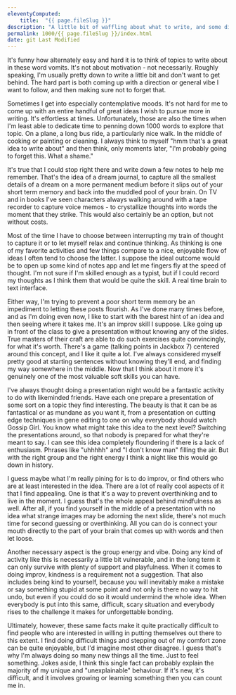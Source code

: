 ```yaml
---
eleventyComputed:
    title:  "{{ page.fileSlug }}"
description: "A little bit of waffling about what to write, and some discussion on improv"
permalink: 1000/{{ page.fileSlug }}/index.html
date: git Last Modified
---
```


It's funny how alternately easy and hard it is to think of topics to write about in these word vomits. It's not about motivation - not necessarily. Roughly speaking, I'm usually pretty down to write a little bit and don't want to get behind. The hard part is both coming up with a direction or general vibe I want to follow, and then making sure not to forget that.

Sometimes I get into especially contemplative moods. It's not hard for me to come up with an entire handful of great ideas I wish to pursue more in writing. It's effortless at times. Unfortunately, those are also the times when I'm least able to dedicate time to penning down 1000 words to explore that topic. On a plane, a long bus ride, a particularly nice walk. In the middle of cooking or painting or cleaning. I always think to myself "hmm that's a great idea to write about" and then think, only moments later, "I'm probably going to forget this. What a shame."

It's true that I could stop right there and write down a few notes to help me remember. That's the idea of a dream journal, to capture all the smallest details of a dream on a more permanent medium before it slips out of your short term memory and back into the muddled pool of your brain. On TV and in books I've seen characters always walking around with a tape recorder to capture voice memos - to crystallize thoughts into words the moment that they strike. This would also certainly be an option, but not without costs.

Most of the time I have to choose between interrupting my train of thought to capture it or to let myself relax and continue thinking. As thinking is one of my favorite activities and few things compare to a nice, enjoyable flow of ideas I often tend to choose the latter. I suppose the ideal outcome would be to open up some kind of notes app and let me fingers fly at the speed of thought. I'm not sure if I'm skilled enough as a typist, but if I could record my thoughts as I think them that would be quite the skill. A real time brain to text interface.

Either way, I'm trying to prevent a poor short term memory be an impediment to letting these posts flourish. As I've done many times before, and as I'm doing even now, I like to start with the barest hint of an idea and then seeing where it takes me. It's an improv skill I suppose. Like going up in front of the class to give a presentation without knowing any of the slides. True masters of their craft are able to do such exercises quite convincingly, for what it's worth. There's a game (talking points in Jackbox 7) centered around this concept, and I like it quite a lot. I've always considered myself pretty good at starting sentences without knowing they'll end, and finding my way somewhere in the middle. Now that I think about it more it's genuinely one of the most valuable soft skills you can have.

I've always thought doing a presentation night would be a fantastic activity to do with likeminded friends. Have each one prepare a presentation of some sort on a topic they find interesting. The beauty is that it can be as fantastical or as mundane as you want it, from a presentation on cutting edge techniques in gene editing to one on why everybody should watch Gossip Girl. You know what might take this idea to the next level? Switching the presentations around, so that nobody is prepared for what they're meant to say. I can see this idea completely floundering if there is a lack of enthusiasm. Phrases like "uhhhhh" and "I don't know man" filling the air. But with the right group and the right energy I think a night like this would go down in history.

I guess maybe what I'm really pining for is to do improv, or find others who are at least interested in the idea. There are a lot of really cool aspects of it that I find appealing. One is that it's a way to prevent overthinking and to live in the moment. I guess that's the whole appeal behind mindfulness as well. After all, if you find yourself in the middle of a presentation with no idea what strange images may be adorning the next slide, there's not much time for second guessing or overthinking. All you can do is connect your mouth directly to the part of your brain that comes up with words and then let loose.

Another necessary aspect is the group energy and vibe. Doing any kind of activity like this is necessarily a little bit vulnerable, and in the long term it can only survive with plenty of support and playfulness. When it comes to doing improv, kindness is a requirement not a suggestion. That also includes being kind to yourself, because you will inevitably make a mistake or say something stupid at some point and not only is there no way to hit undo, but even if you could do so it would undermind the whole idea. When everybody is put into this same, difficult, scary situation and everybody rises to the challenge it makes for unforgettable bonding.

Ultimately, however, these same facts make it quite practically difficult to find people who are interested in willing in putting themselves out there to this extent. I find doing difficult things and stepping out of my comfort zone can be quite enjoyable, but I'd imagine most other disagree. I guess that's why I'm always doing so many new things all the time. Just to feel something. Jokes aside, I think this single fact can probably explain the majority of my unique and "unexplainable" behaviour. If it's new, it's difficult, and it involves growing or learning something then you can count me in.